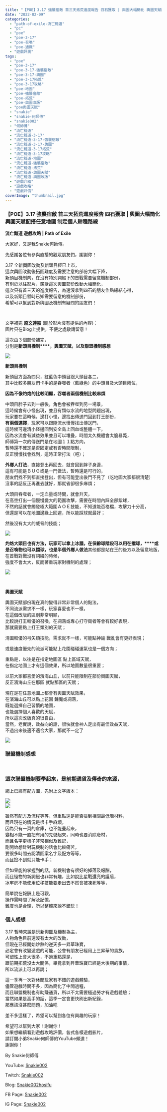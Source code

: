 ```yaml
---
title: "【POE】3.17 強襲宿敵 首三天拓荒進度報告 四石獲取 | 輿圖大幅簡化 輿圖天賦配搭任意地圖 制定個人耕種路線 | 流亡黯道 遊戲攻略 | Path of Exile (字幕已補上)"
date: "2022-02-09"
categories: 
  - "path-of-exile-流亡黯道"
  - "pc"
  - "poe"
  - "poe-3-17"
  - "poe-召喚"
  - "poe-通識"
  - "遊戲評測"
tags: 
  - "poe"
  - "poe-3-17"
  - "poe-3-17-強襲宿敵"
  - "poe-3-17-輿圖"
  - "poe-3-17拓荒"
  - "poe-3-17攻略"
  - "poe-地圖"
  - "poe-強襲宿敵"
  - "poe-拓荒"
  - "poe-輿圖改版"
  - "poe輿圖天賦"
  - "snakie"
  - "snakie-何師傅"
  - "snakie002"
  - "何師傅"
  - "流亡黯道"
  - "流亡黯道-3-17"
  - "流亡黯道-3-17-強襲宿敵"
  - "流亡黯道-3-17-輿圖"
  - "流亡黯道-3-17拓荒"
  - "流亡黯道-3-17攻略"
  - "流亡黯道-地圖"
  - "流亡黯道-強襲宿敵"
  - "流亡黯道-拓荒"
  - "流亡黯道-輿圖天賦"
  - "流亡黯道-輿圖改版"
  - "遊戲介紹"
  - "遊戲攻略"
  - "遊戲評價"
coverImage: "thumbnail.jpg"
---
```


### **【POE】3.17 強襲宿敵 首三天拓荒進度報告 四石獲取 | 輿圖大幅簡化 輿圖天賦配搭任意地圖 制定個人耕種路線**  
**流亡黯道 遊戲攻略 | Path of Exile**

  
大家好，又是我Snakie何師傅。  

  
先感謝各位有參與直播的觀眾朋友們，謝謝你！  

  
3.17 全新輿圖改動及新頭目經已上市，  
這次輿圖改動後拓圖難度及需要注意的部份大幅下降，  
新頭目機制向，在沒有特別詞綴下的首戰需要留意機制部份，  
有別於以往影片，鑑訴這次輿圖部份改動大幅簡化，  
這次只有首三天的進度報告，為還沒拿到四石的朋友作點總結心得，  
以及新頭目暫時已知需要留意的機制部份，  
希望可以幫到對新輿圖及機制有疑問的朋友們！  

  
   

  
文字補完 [**原文連結**](https://snakie002hosifu.blog/3-17-3day/) (關於影片沒有提供的內容)：  
圖片只在Blog上提供，不便之處敬請留意！  

  
這次由３個部份補完，  
分別是**新頭目機制****，****輿圖天賦****，以及聯盟機制感想**  

  
![](WordPress/2022-02-06-18-54-35.mp4_snapshot_01.17.230-1024x576.jpg)  

  
**新頭目機制**  

  
新頭目方面為四只，紅藍色中頭目跟大頭目各二，  
其中比較多朋友們卡手的是吞噬者（藍綠色）的中頭目及大頭目兩位，  

  
**因為不像灼烙的比較明顯，吞噬者兩個機制比較麻煩**  

  
中頭目胖子去到一般後，角色會被吞噬到另一場景，  
這時候會有小怪出現，並且有類似水流的地型問題出現，  
玩家要在這時候，邊打小怪，邊找出傳送門回到打王部份，  
**有兩個選擇**，玩家可以跟隨流水慢慢找出傳送門，  
這時候可邊清小怪邊回到安全島上回血或整體一下，  
因為水流會有減益效果並且可以堆疊，時間太久機體會太脆暴斃，  
師傅第一次的傳送門是在地圖１１點方向，  
暫時還不確定是否固定或有否時間限制，  
反正慢慢找會找到，這時正常打法（吧）；  

  
**外鄉人打法**，直接登出再回去，就會回到胖子身邊，  
這有可能是ＢＵＧ或是一門做法，暫時還是可行的，  
朋友們找不到都直接登出，但有可能登出後門不見了（吃地圖大家都很清楚）  
沒事的話反正再進去就好，那就省卻很多麻煩；  

  
大頭目吞噬者，一定血量或時間，就會升天，  
在高空打出一個慢慢變大的範圍攻擊，需要在時間內踩全部紫球，  
不然的話就會觸發極大範圍ＡＯＥ技能，不知道能否格檔，攻擊力十分高，  
但還是可以在地圖邊緣上回避，所以能踩球就最好；  

  
然後沒有太大的威脅的技能；  

  
![](WordPress/2022-02-06-02-03-21.mp4_snapshot_05.53.429-1024x576.jpg)  

  
**灼烙大頭目也有方法，玩家可以拿上冰牆，在保齡球階段可以用在擋球，****或是召喚物也可以擋球，也是半個外鄉人做法**其他都是站在王的後方以及留意地版，在首戰對戰沒有詞綴的時候，  
強度不會太大，反而著重玩家對機制的處理；  

  
![](WordPress/2022-02-07-22-24-06.mp4_snapshot_05.16.194-1024x576.jpg)  

  
   

  
**輿圖天賦**  

  
輿圖天賦部份現在真的變得非常非常個人的點法，  
不同流派需求不一樣，玩家喜愛也不一樣，  
在這個改版的區別非常明顯，  
比較說打王較優的召喚，在凋落或專心打守衛者等會有較好表現，  
那就需要點上打王類別的天賦；  

  
清圖較優的弓矢類技能，需求就不一樣，可能點神諭 戰亂會有更好表現；  

  
或是速度優先的流派可能點上花園碰碰運氣也是一個方向；  

  
重點是，以往是在指定地圖區 點上區域天賦，  
在指定地圖上才有這個效果，所以地圖數量很重要；  

  
以前大家都喜愛的濱海山丘，以前只能限制在部份輿圖天賦，  
反正濱海山丘在那區 就點那區的天賦；  

  
現在是在任意地圖上都會有輿圖天賦效果，  
在濱海山丘可以點上花園 鍊魔或凋落，  
既能選擇自己習慣的地圖，  
也能選擇個人喜歡的天賦，  
所以這次改版真的很自由，  
當然，老實說，效益向的話，很快就會神人定出有最佳效益天賦，  
不過出來後適不適合大家，那就不一定了  

  
![](WordPress/1-3-1024x577.png)  

### **聯盟機制感想**

  
   

### 這次聯盟機制要學起來，是前期通貨及傳奇的來源，  
網上已經有配方圖，先附上文字版本：

  
![](WordPress/unknown-1024x357.png)  
![](WordPress/Screenshot_2022-02-08_at_1.png)  

  
雖然有配方及流程等等，但重點還是能否撿到相關最低階材料，  
而且現在的情況是很卡手麻煩，  
因為只有一頁的倉庫，也不能疊起來，  
變相不能一直把有用的先儲起來，同時也要消除廢材，  
而且名字更樣子非常相似及難記，  
剛開始想針對玩機制的話會比較痛苦，  
要很多時間去認清圖案名字及配方等等，  
而且撿不到就只能卡手；  

  
但如果能夠掌握到的話，新機制會有很好的掉落及報酬，  
而且怪物的新詞綴也非常有趣，比如說比星戰還亮的護盾，  
冰牢房不能使用位移技能要走出去不然會被凍死等等，  

  
簡單說在報酬上是可觀，  
操作需時間了解及記憶，  
難度也是合理，所以整體來說不錯玩！  

### 個人感想

  
3.17 暫時來說是玩新輿圖及機制為主，  
人物角色目前還沒有太大的改動，  
但現在已經開始炒熱的逆天多一昇華珠寶，  
必定會有改變遊戲的可能，公會有朋友已經用上三昇華的貴族，  
可塑性上會大很多，不過重點還是，  
跟前期拓荒沒太大關係，畢竟拿到昇華珠寶已經是大後期的事情，  
所以流派上可以再說；  

  
這一季再一次對休閒玩家有不錯的遊戲體驗，  
儘管遊戲時間不多，因為簡化了中間過程，  
而且聯盟機制也有助賺通貨，所以不太需要極過勞才有遊戲體驗；  
當然如果是高手的話，這季一定會更快刷出新紀錄，  
那應該沒甚麼問題，加油吧  

  
差不多這樣了，希望可以幫到各位有興趣的玩家！  

  
希望可以幫到大家！謝謝你！  
如果想繼續看到遊戲攻略評價，各式各樣遊戲影片，  
請訂閱小弟Snakie何師傅的YouTube頻道！  
謝謝你！  

  
By Snakie何師傅  

  
YouTube: [Snakie002](https://www.youtube.com/channel/UCDOMLG_RBSoqVHK3sIYJeLA)  

  
Twitch: [Snakie002](https://www.twitch.tv/snakie002/)  

  
Blog: [Snakie002hosifu](https://snakie002hosifu.blog/)  

  
FB Page: [Snakie002](https://www.facebook.com/Snakie002/)  

  
IG Page: [Snakie002](https://www.instagram.com/snakie002/)
